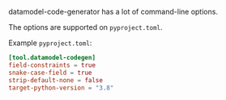 datamodel-code-generator has a lot of command-line options.

The options are supported on `pyproject.toml`.

Example `pyproject.toml`:
```toml 
[tool.datamodel-codegen]
field-constraints = true
snake-case-field = true
strip-default-none = false
target-python-version = "3.8"
```
